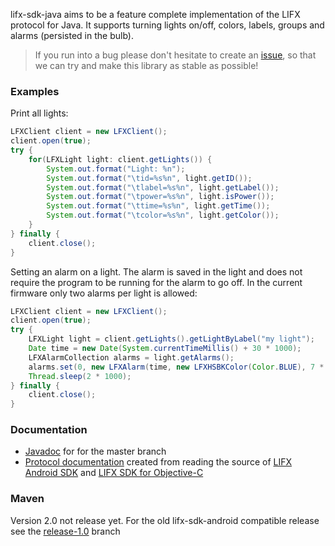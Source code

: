 lifx-sdk-java aims to be a feature complete implementation of the LIFX protocol for Java. It supports turning lights on/off, colors, labels, groups and alarms (persisted in the bulb).

> If you run into a bug please don't hesitate to create an [issue](https://github.com/besherman/lifx-sdk-java/issues), so that we can try and make this library as stable as possible!

### Examples
Print all lights:
```java
LFXClient client = new LFXClient();        
client.open(true);
try {
    for(LFXLight light: client.getLights()) {
        System.out.format("Light: %n");
        System.out.format("\tid=%s%n", light.getID());
        System.out.format("\tlabel=%s%n", light.getLabel());
        System.out.format("\tpower=%s%n", light.isPower());
        System.out.format("\ttime=%s%n", light.getTime());
        System.out.format("\tcolor=%s%n", light.getColor());                
    }
} finally {
    client.close();
}
```

Setting an alarm on a light. The alarm is saved in the light and does not require the program to be running for the alarm to go off. In the current firmware only two alarms per light is allowed:
```java
LFXClient client = new LFXClient();
client.open(true);
try {            
    LFXLight light = client.getLights().getLightByLabel("my light");
    Date time = new Date(System.currentTimeMillis() + 30 * 1000);
    LFXAlarmCollection alarms = light.getAlarms();                        
    alarms.set(0, new LFXAlarm(time, new LFXHSBKColor(Color.BLUE), 7 * 1000));
    Thread.sleep(2 * 1000);
} finally {
    client.close();
}
```


### Documentation 
* [Javadoc](http://besherman.github.io/lifx-sdk-java/apidocs/master/index.html) for for the master branch 
* [Protocol documentation](https://docs.google.com/spreadsheets/d/1L4UBEpUuUmWIlIUyGKa9fPxNTEriz3l51T9QisAXi54/edit?usp=sharing) created from reading the source of [LIFX Android SDK](https://github.com/LIFX/lifx-sdk-android) and [LIFX SDK for Objective-C](https://github.com/LIFX/LIFXKit) 

### Maven
Version 2.0 not release yet. For the old lifx-sdk-android compatible release see the [release-1.0](https://github.com/besherman/lifx-sdk-java/tree/release-1.0) branch 